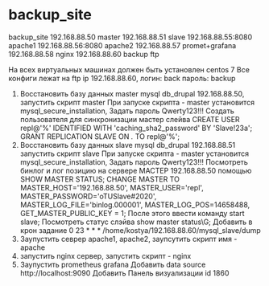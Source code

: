 # backup_site
backup_site
192.168.88.50 master
192.168.88.51 slave
192.168.88.55:8080 apache1
192.168.88.56:8080 apache2
192.168.88.57 promet+grafana
192.168.88.58 nginx
192.168.88.60 backup ftp

На всех виртуальных машинах должен быть установлен centos 7
Все конфиги лежат на ftp ip 192.168.88.60, логин: back пароль: backup
1. Восстановить базу данных master mysql db_drupal 192.168.88.50, запустить скрипт master
    При запуске скрипта - master установится mysql_secure_installation, Задать пароль Qwerty123!!!
    Создать пользователя для синхронизации мастер слейва
    CREATE USER repl@'%' IDENTIFIED WITH 'caching_sha2_password' BY 'Slave!23a';
    GRANT REPLICATION SLAVE ON *.* TO repl@'%';
2. Восстановить базу данных slave mysql db_drupal 192.168.88.51 запустить скрипт slave
    При запуске скрипта - master установится mysql_secure_installation, Задать пароль Qwerty123!!!
    Посмотреть бинлог и лог позицию на сервере МАСТЕР 192.168.88.50 помощью SHOW MASTER STATUS;
    CHANGE MASTER TO MASTER_HOST='192.168.88.50', MASTER_USER='repl', MASTER_PASSWORD='oTUSlave#2020', MASTER_LOG_FILE='binlog.000001', MASTER_LOG_POS=14658488, GET_MASTER_PUBLIC_KEY = 1;
    После этого ввести команду start slave;
    Посмотреть статус слэйва show master status\G;
    Добавить в крон задание 0 23 * * * /home/kostya/192.168.88.60/mysql_slave/dump
3. Заупустить севрер apache1, apache2, заупсутить скрипт имя - apache
4. запустить nginx сервер, запустить скрипт - nginx
5. Заупустить prometheus grafana
    Добавить data source http://localhost:9090
    Добавить Панель визуализации id 1860
